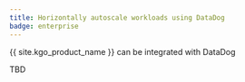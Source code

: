 ```yaml
---
title: Horizontally autoscale workloads using DataDog
badge: enterprise
---
```


{{ site.kgo_product_name }} can be integrated with DataDog

TBD
